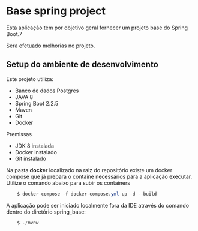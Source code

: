 # Base spring project 

Esta aplicação tem por objetivo geral fornecer um projeto base do Spring Boot.7

Sera efetuado melhorias no projeto.

## Setup do ambiente de desenvolvimento

Este projeto utiliza:
* Banco de dados Postgres
* JAVA 8
* Spring Boot 2.2.5
* Maven
* Git
* Docker

Premissas
* JDK 8 instalada
* Docker instalado
* Git instalado

Na pasta **docker** localizado na raiz do repositório existe um docker compose que já prepara o containe necessários para a aplicação executar.
Utilize o comando abaixo para subir os containers

```` Java
    $ docker-compose -f docker-compose.yml up -d --build
```` 

A aplicação pode ser iniciado localmente fora da IDE através do comando dentro do diretório spring_base:

```` Java
    $ ./mvnw
```` 

